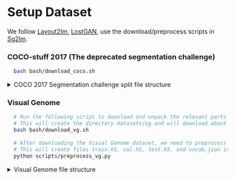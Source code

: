 # Setup Dataset
We follow [Layout2Im](https://github.com/zhaobozb/layout2im), [LostGAN](https://github.com/WillSuen/LostGANs), use the download/preprocess scripts in [Sg2Im](https://github.com/google/sg2im/tree/master/scripts).

### COCO-stuff 2017 (The deprecated segmentation challenge) 
```bash
  bash bash/download_coco.sh
```

  <details><summary>COCO 2017 Segmentation challenge split file structure</summary>

   ```
   ├── annotations
   │    └── deprecated-challenge2017
   │         └── train-ids.txt
   │         └── val-ids.txt
   │    └── instances_train2017.json
   │    └── instances_val2017.json
   │    └── stuff_train2017.json
   │    └── stuff_val2017.json
   │    └── ...
   ├── images
   │    └── train2017
   │         └── 000000000872.jpg
   │         └── ... 
   │   └── val2017
   │         └── 000000000321.jpg
   │         └── ... 
   ```

   </details>

### Visual Genome
```bash
  # Run the following script to download and unpack the relevant parts of the Visual Genome dataset. 
  # This will create the directory datasets/vg and will download about 15 GB of data to this directory; after unpacking it will take about 30 GB of disk space.
  bash bash/download_vg.sh
  
  # After downloading the Visual Genome dataset, we need to preprocess it. This will split the data into train / val / test splits, consolidate all scene graphs into HDF5 files, and apply several heuristics to clean the data. In particular we ignore images that are too small, and only consider object and attribute categories that appear some number of times in the training set; we also ignore objects that are too small, and set minimum and maximum values on the number of objects and relationships that appear per image.
  # This will create files train.h5, val.h5, test.h5, and vocab.json in the directory datasets/vg.
  python scripts/preprocess_vg.py
```

   <details><summary>Visual Genome file structure</summary>

   ```
   ├── VG_100K
   │   └── captions_val2017.json
   │   └── ...
   └── objects.json
   └── train.json
   └── ...
   ```

   </details>